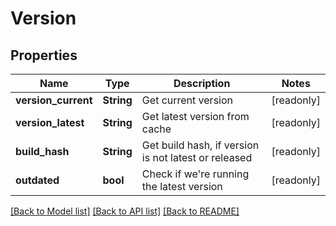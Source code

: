 # Version

## Properties

Name | Type | Description | Notes
------------ | ------------- | ------------- | -------------
**version_current** | **String** | Get current version | [readonly]
**version_latest** | **String** | Get latest version from cache | [readonly]
**build_hash** | **String** | Get build hash, if version is not latest or released | [readonly]
**outdated** | **bool** | Check if we're running the latest version | [readonly]

[[Back to Model list]](../README.md#documentation-for-models) [[Back to API list]](../README.md#documentation-for-api-endpoints) [[Back to README]](../README.md)


